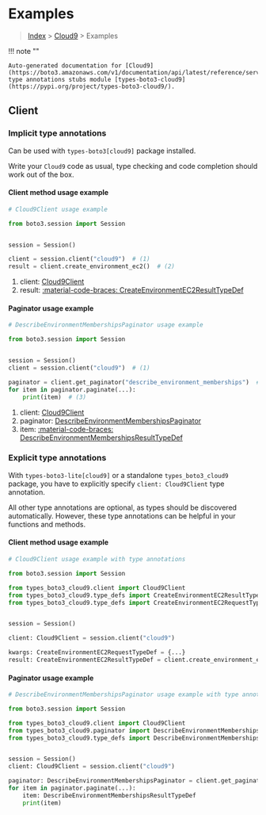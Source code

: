 # Examples

> [Index](../README.md) > [Cloud9](./README.md) > Examples

!!! note ""

    Auto-generated documentation for [Cloud9](https://boto3.amazonaws.com/v1/documentation/api/latest/reference/services/cloud9.html#cloud9)
    type annotations stubs module [types-boto3-cloud9](https://pypi.org/project/types-boto3-cloud9/).

## Client

### Implicit type annotations

Can be used with `types-boto3[cloud9]` package installed.

Write your `Cloud9` code as usual,
type checking and code completion should work out of the box.


#### Client method usage example

```python
# Cloud9Client usage example

from boto3.session import Session


session = Session()

client = session.client("cloud9")  # (1)
result = client.create_environment_ec2()  # (2)
```

1. client: [Cloud9Client](./client.md)
2. result: [:material-code-braces: CreateEnvironmentEC2ResultTypeDef](./type_defs.md#createenvironmentec2resulttypedef)



#### Paginator usage example

```python
# DescribeEnvironmentMembershipsPaginator usage example

from boto3.session import Session


session = Session()
client = session.client("cloud9")  # (1)

paginator = client.get_paginator("describe_environment_memberships")  # (2)
for item in paginator.paginate(...):
    print(item)  # (3)
```

1. client: [Cloud9Client](./client.md)
2. paginator: [DescribeEnvironmentMembershipsPaginator](./paginators.md#describeenvironmentmembershipspaginator)
3. item: [:material-code-braces: DescribeEnvironmentMembershipsResultTypeDef](./type_defs.md#describeenvironmentmembershipsresulttypedef)




### Explicit type annotations

With `types-boto3-lite[cloud9]`
or a standalone `types_boto3_cloud9` package, you have to explicitly specify `client: Cloud9Client` type annotation.

All other type annotations are optional, as types should be discovered automatically.
However, these type annotations can be helpful in your functions and methods.


#### Client method usage example

```python
# Cloud9Client usage example with type annotations

from boto3.session import Session

from types_boto3_cloud9.client import Cloud9Client
from types_boto3_cloud9.type_defs import CreateEnvironmentEC2ResultTypeDef
from types_boto3_cloud9.type_defs import CreateEnvironmentEC2RequestTypeDef


session = Session()

client: Cloud9Client = session.client("cloud9")

kwargs: CreateEnvironmentEC2RequestTypeDef = {...}
result: CreateEnvironmentEC2ResultTypeDef = client.create_environment_ec2(**kwargs)
```



#### Paginator usage example

```python
# DescribeEnvironmentMembershipsPaginator usage example with type annotations

from boto3.session import Session

from types_boto3_cloud9.client import Cloud9Client
from types_boto3_cloud9.paginator import DescribeEnvironmentMembershipsPaginator
from types_boto3_cloud9.type_defs import DescribeEnvironmentMembershipsResultTypeDef


session = Session()
client: Cloud9Client = session.client("cloud9")

paginator: DescribeEnvironmentMembershipsPaginator = client.get_paginator("describe_environment_memberships")
for item in paginator.paginate(...):
    item: DescribeEnvironmentMembershipsResultTypeDef
    print(item)
```




